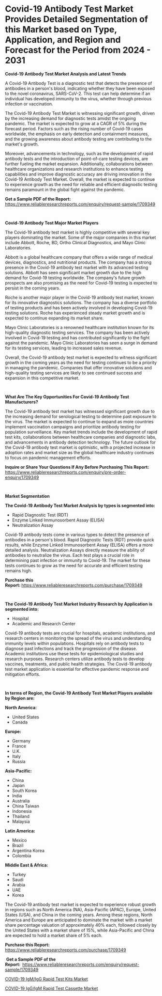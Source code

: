 <p><h1>Covid-19 Antibody Test Market Provides Detailed Segmentation of this Market based on Type, Application, and Region and Forecast for the Period from 2024 - 2031</h1></p><p><strong>Covid-19 Antibody Test Market Analysis and Latest Trends</strong></p>
<p><p>A Covid-19 Antibody Test is a diagnostic test that detects the presence of antibodies in a person's blood, indicating whether they have been exposed to the novel coronavirus, SARS-CoV-2. This test can help determine if an individual has developed immunity to the virus, whether through previous infection or vaccination.</p><p>The Covid-19 Antibody Test Market is witnessing significant growth, driven by the increasing demand for diagnostic tests amidst the ongoing pandemic. The market is expected to grow at a CAGR of 5% during the forecast period. Factors such as the rising number of Covid-19 cases worldwide, the emphasis on early detection and containment measures, and the growing awareness about antibody testing are contributing to the market's growth.</p><p>Moreover, advancements in technology, such as the development of rapid antibody tests and the introduction of point-of-care testing devices, are further fueling the market expansion. Additionally, collaborations between healthcare organizations and research institutions to enhance testing capabilities and improve diagnostic accuracy are driving innovation in the Covid-19 Antibody Test Market. Overall, the market is expected to continue to experience growth as the need for reliable and efficient diagnostic testing remains paramount in the global fight against the pandemic.</p></p>
<p><strong>Get a Sample PDF of the Report:&nbsp;</strong> <a href="https://www.reliableresearchreports.com/enquiry/request-sample/1709349">https://www.reliableresearchreports.com/enquiry/request-sample/1709349</a></p>
<p>&nbsp;</p>
<p><strong>Covid-19 Antibody Test Major Market Players</strong></p>
<p><p>The Covid-19 antibody test market is highly competitive with several key players dominating the market. Some of the major companies in this market include Abbott, Roche, BD, Ortho Clinical Diagnostics, and Mayo Clinic Laboratories.</p><p>Abbott is a global healthcare company that offers a wide range of medical devices, diagnostics, and nutritional products. The company has a strong presence in the Covid-19 antibody test market with its advanced testing solutions. Abbott has seen significant market growth due to the high demand for Covid-19 testing worldwide. The company's future growth prospects are also promising as the need for Covid-19 testing is expected to persist in the coming years.</p><p>Roche is another major player in the Covid-19 antibody test market, known for its innovative diagnostics solutions. The company has a diverse portfolio of testing products and has been actively involved in developing Covid-19 testing solutions. Roche has experienced steady market growth and is expected to continue expanding its market share.</p><p>Mayo Clinic Laboratories is a renowned healthcare institution known for its high-quality diagnostic testing services. The company has been actively involved in Covid-19 testing and has contributed significantly to the fight against the pandemic. Mayo Clinic Laboratories has seen a surge in demand for its testing services, leading to increased sales revenue.</p><p>Overall, the Covid-19 antibody test market is expected to witness significant growth in the coming years as the need for testing continues to be a priority in managing the pandemic. Companies that offer innovative solutions and high-quality testing services are likely to see continued success and expansion in this competitive market.</p></p>
<p>&nbsp;</p>
<p><strong>What Are The Key Opportunities For Covid-19 Antibody Test Manufacturers?</strong></p>
<p><p>The Covid-19 antibody test market has witnessed significant growth due to the increasing demand for serological testing to determine past exposure to the virus. The market is expected to continue to expand as more countries implement vaccination campaigns and prioritize antibody testing for population surveillance. Key market trends include the development of rapid test kits, collaborations between healthcare companies and diagnostic labs, and advancements in antibody detection technology. The future outlook for the Covid-19 antibody test market is optimistic, with a projected increase in adoption rates and market size as the global healthcare industry continues to focus on pandemic management efforts.</p></p>
<p><strong>Inquire or Share Your Questions If Any Before Purchasing This Report:</strong> <a href="https://www.reliableresearchreports.com/enquiry/pre-order-enquiry/1709349">https://www.reliableresearchreports.com/enquiry/pre-order-enquiry/1709349</a></p>
<p>&nbsp;</p>
<p><strong>Market Segmentation</strong></p>
<p><strong>The Covid-19 Antibody Test Market Analysis by types is segmented into:</strong></p>
<p><ul><li>Rapid Diagnostic Test (RDT)</li><li>Enzyme Linked Immunosorbent Assay (ELISA)</li><li>Neutralization Assay</li></ul></p>
<p><p>Covid-19 antibody tests come in various types to detect the presence of antibodies in a person's blood. Rapid Diagnostic Tests (RDT) provide quick results, while Enzyme Linked Immunosorbent Assay (ELISA) offers a more detailed analysis. Neutralization Assays directly measure the ability of antibodies to neutralize the virus. Each test plays a crucial role in determining past infection or immunity to Covid-19. The market for these tests continues to grow as the need for accurate and efficient testing remains high.</p></p>
<p><strong>Purchase this Report:&nbsp;</strong><a href="https://www.reliableresearchreports.com/purchase/1709349">https://www.reliableresearchreports.com/purchase/1709349</a></p>
<p>&nbsp;</p>
<p><strong>The Covid-19 Antibody Test Market Industry Research by Application is segmented into:</strong></p>
<p><ul><li>Hospital</li><li>Academic and Research Center</li></ul></p>
<p><p>Covid-19 antibody tests are crucial for hospitals, academic institutions, and research centers in monitoring the spread of the virus and understanding immunity levels within populations. Hospitals rely on antibody tests to diagnose past infections and track the progression of the disease. Academic institutions use these tests for epidemiological studies and research purposes. Research centers utilize antibody tests to develop vaccines, treatments, and public health strategies. The Covid-19 antibody test market application is essential for effective pandemic response and mitigation efforts.</p></p>
<p>&nbsp;</p>
<p><strong>In terms of Region, the Covid-19 Antibody Test Market Players available by Region are:</strong></p>
<p>
    <p> <strong> North America: </strong>
        <ul>
            <li>United States</li>
            <li>Canada</li>
        </ul>
        </p> 
    <p> <strong> Europe: </strong>
        <ul>
            <li>Germany</li>
            <li>France</li>
            <li>U.K.</li>
            <li>Italy</li>
            <li>Russia</li>
        </ul>
        </p> 
    <p> <strong> Asia-Pacific: </strong>
        <ul>
            <li>China</li>
            <li>Japan</li>
            <li>South Korea</li>
            <li>India</li>
            <li>Australia</li>
            <li>China Taiwan</li>
            <li>Indonesia</li>
            <li>Thailand</li>
            <li>Malaysia</li>
        </ul>
        </p> 
    <p> <strong> Latin America: </strong>
        <ul>
            <li>Mexico</li>
            <li>Brazil</li>
            <li>Argentina Korea</li>
            <li>Colombia</li>
        </ul>
        </p> 
    <p> <strong> Middle East & Africa: </strong>
        <ul>
            <li>Turkey</li>
            <li>Saudi</li>
            <li>Arabia</li>
            <li>UAE</li>
            <li>Korea</li>
        </ul>
    </p>
    </p>
<p><p>The Covid-19 antibody test market is expected to experience robust growth in regions such as North America (NA), Asia-Pacific (APAC), Europe, United States (USA), and China in the coming years. Among these regions, North America and Europe are anticipated to dominate the market with a market share percentage valuation of approximately 40% each, followed closely by the United States with a market share of 15%, while Asia-Pacific and China are expected to hold a market share of 5% each.</p></p>
<p><strong>Purchase this Report: </strong><a href="https://www.reliableresearchreports.com/purchase/1709349">https://www.reliableresearchreports.com/purchase/1709349</a></p>
<p>&nbsp;<strong>Get a Sample PDF of the Report:&nbsp;&nbsp;</strong><a href="https://www.reliableresearchreports.com/enquiry/request-sample/1709349">https://www.reliableresearchreports.com/enquiry/request-sample/1709349</a></p>
<p><strong></strong></p>
<p><p><a href="https://github.com/okotobwrhuteie/Market-Research-Report-List-1/blob/main/covid-19-igmigg-rapid-test-kits-market.md">COVID-19 IgM/IgG Rapid Test Kits Market</a></p><p><a href="https://github.com/myacatherineblakecaczo9vcsw/Market-Research-Report-List-1/blob/main/covid-19-iggigm-rapid-test-cassette-market.md">COVID-19 IgG/IgM Rapid Test Cassette Market</a></p></p>